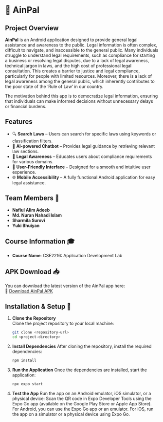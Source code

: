 # 📜 AinPal

## Project Overview  

**AinPal** is an Android application designed to provide general legal assistance and awareness to the public. Legal information is often complex, difficult to navigate, and inaccessible to the general public. Many individuals struggle to understand legal requirements, such as compliance for starting a business or resolving legal disputes, due to a lack of legal awareness, technical jargon in laws, and the high cost of professional legal consultation. This creates a barrier to justice and legal compliance, particularly for people with limited resources. Moreover, there is a lack of legal awareness among the general public, which inherently contributes to the poor state of the ‘Rule of Law’ in our country.

The motivation behind this app is to democratize legal information, ensuring that individuals can make informed decisions without unnecessary delays or financial burdens.

## Features  

- 🔍 **Search Laws** – Users can search for specific laws using keywords or classification filters.  
- 🤖 **AI-powered Chatbot** – Provides legal guidance by retrieving relevant law sections.  
- 📜 **Legal Awareness** – Educates users about compliance requirements for various domains.  
- 📱 **User-Friendly Interface** – Designed for a smooth and intuitive user experience.  
- 🌐 **Mobile Accessibility** – A fully functional Android application for easy legal assistance.  

## Team Members 👥  

- **Nafiul Alim Adeeb**  
- **Md. Nuran Nahadi Islam**  
- **Sharmila Surovi**  
- **Yuki Bhuiyan**  

## Course Information 🎓  

- **Course Name**: CSE2216: Application Development Lab  

## APK Download 📥  

You can download the latest version of the AinPal app here:  
🔗 [Download AinPal APK](https://rb.gy/xxpzzu)

## Installation & Setup 🚀  

1. **Clone the Repository**  
   Clone the project repository to your local machine:  
   ```bash
   git clone <repository-url>
   cd <project-directory>

2. **Install Dependencies**
   After cloning the repository, install the required dependencies:
   ```bash
   npm install

3. **Run the Application**
   Once the dependencies are installed, start the application:  
   ```bash
   npx expo start

4. **Test the App**
   Run the app on an Android emulator, iOS simulator, or a physical device:
   Scan the QR code in Expo Developer Tools using the Expo Go app (available on the Google Play Store or Apple App Store).
   For Android, you can use the Expo Go app or an emulator.
   For iOS, run the app on a simulator or a physical device using Expo Go.    